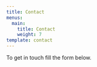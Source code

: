 ```yaml
---
title: Contact
menus:
  main:
    title: Contact
    weight: 7
template: contact
---
```


To get in touch fill the form below.
